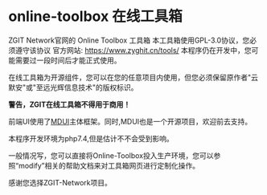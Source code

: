 # online-toolbox 在线工具箱

ZGIT Network官网的 Online Toolbox 工具箱
本工具箱使用GPL-3.0协议，您必须遵守该协议
官方网站: https://www.zyghit.cn/tools/
本程序仍在开发中，您可能需要过一段时间后才能正式使用。

在线工具箱为开源组件，您可以在您的任意项目内使用，但您必须保留原作者"云默安"或"至远光辉信息技术"的版权标识。

**警告，ZGIT在线工具箱不得用于商用！**

前端UI使用了[MDUI](http://www.mdui.org)主体框架。同时,MDUI也是一个开源项目，欢迎前去支持。

本程序开发环境为php7.4,但是估计不不会受到影响。

一般情况写，您可以直接将Online-Toolbox投入生产环境，您可以参照“modify”相关的帮助文档来对工具箱网页进行定制化操作。

感谢您选择ZGIT-Network项目。
